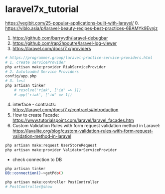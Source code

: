 # laravel7x_tutorial
https://vegibit.com/25-popular-applications-built-with-laravel/
0. https://viblo.asia/p/laravel-beauty-recipes-best-practices-6BAMYk9Evnjz
1. https://github.com/barryvdh/laravel-debugbar
2. https://github.com/rap2hpoutre/laravel-log-viewer
3. https://laravel.com/docs/7.x/providers
```bash
# https://programmer.group/laravel-practice-service-providers.html
# 1. create serviceProvider
php artisan make:provider RiakServiceProvider
# 2. Autoloaded Service Providers 
config/app.php
# 3. test
php artisan tinker
    # resolve('riak', ['id' => 1])
    # app('riak', ['id' => 1])
```
4. interface - contracts: https://laravel.com/docs/7.x/contracts#introduction
5. How to create Facade: https://www.tutorialspoint.com/laravel/laravel_facades.htm
6. Custom Validation Rules with form request validation method in Laravel: https://lavalite.org/blog/custom-validation-rules-with-form-request-validation-method-in-laravel
```bash
php artisan make:request UserStoreRequest
php artisan make:provider ValidatorServiceProvider
```
- check connection to DB
```bash
php artisan tinker
DB::connection()->getPdo()
```
```bash
php artisan make:controller PostController
# PostController@show
```
